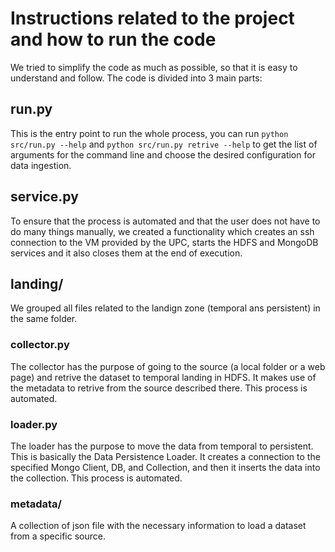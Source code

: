 # Instructions related to the project and how to run the code

We tried to simplify the code as much as possible, so that it is easy to understand and follow. The code is divided into 3 main parts:

## run.py

This is the entry point to run the whole process, you can run `python src/run.py --help` and `python src/run.py retrive --help` to get the list of arguments for the command line and choose the desired configuration for data ingestion.

## service.py

To ensure that the process is automated and that the user does not have to do many things manually, we created a functionality which creates an ssh connection to the VM provided by the UPC, starts the HDFS and MongoDB services and it also closes them at the end of execution.

## landing/

We grouped all files related to the landign zone (temporal ans persistent) in the same folder.

### collector.py

The collector has the purpose of going to the source (a local folder or a web page) and retrive the dataset to temporal landing in HDFS.
It makes use of the metadata to retrive from the source described there.
This process is automated.

### loader.py

The loader has the purpose to move the data from temporal to persistent.
This is basically the Data Persistence Loader.
It creates a connection to the specified Mongo Client, DB, and Collection, and then it inserts the data into the collection.
This process is automated.

### metadata/

A collection of json file with the necessary information to load a dataset from a specific source.